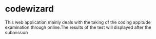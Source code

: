 # codewizard
This web application mainly deals with the taking of the coding appitude examination through online.The results of the test will displayed after the submission
